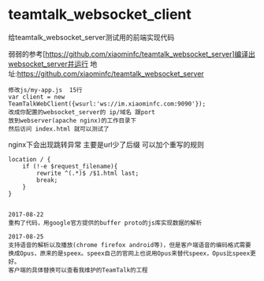 # teamtalk_websocket_client
给teamtalk_websocket_server测试用的前端实现代码

弱弱的参考[https://github.com/xiaominfc/teamtalk_websocket_server]编译出websocket_server并运行
地址:https://github.com/xiaominfc/teamtalk_websocket_server
```
修改js/my-app.js  15行
var client = new TeamTalkWebClient({wsurl:'ws://im.xiaominfc.com:9090'});
改成你配置的websocket_server的 ip/域名 跟port
放到webserver(apache nginx)的工作目录下
然后访问 index.html 就可以测试了
```

nginx下会出现跳转异常 主要是url少了后缀 可以加个重写的规则
```
location / {
    if (!-e $request_filename){
        rewrite ^(.*)$ /$1.html last;
        break;
    }
}


```

```
2017-08-22
重构了代码，用google官方提供的buffer proto的js库实现数据的解析 
```


```
2017-08-25
支持语音的解析以及播放(chrome firefox android等)，但是客户端语音的编码格式需要换成Opus，原来的是speex。speex自己的官网上也说用Opus来替代speex，Opus比speex更好。
客户端的具体替换可以查看我维护的TeamTalk的工程 
```
